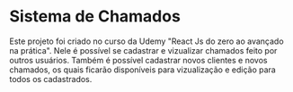 # Sistema de Chamados

Este projeto foi criado no curso da Udemy "React Js do zero ao avançado na prática". Nele é possível se cadastrar e vizualizar chamados feito por outros usuários.
Também é possível cadastrar novos clientes e novos chamados, os quais ficarão disponíveis para vizualização e edição para todos os cadastrados.

